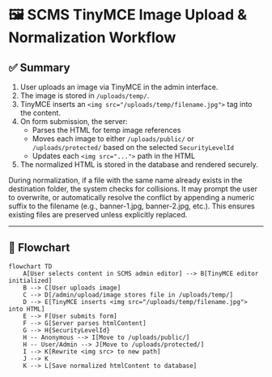 ﻿# 🖼️ SCMS TinyMCE Image Upload & Normalization Workflow

## ✅ Summary

1. User uploads an image via TinyMCE in the admin interface.
2. The image is stored in `/uploads/temp/`.
3. TinyMCE inserts an `<img src="/uploads/temp/filename.jpg">` tag into the content.
4. On form submission, the server:
   - Parses the HTML for temp image references
   - Moves each image to either `/uploads/public/` or `/uploads/protected/`
     based on the selected `SecurityLevelId`
   - Updates each `<img src="...">` path in the HTML
5. The normalized HTML is stored in the database and rendered securely.

During normalization, if a file with the same name already exists in the destination folder, the system checks for collisions. It may prompt the user to overwrite, or automatically resolve the conflict by appending a numeric suffix to the filename (e.g., banner-1.jpg, banner-2.jpg, etc.). This ensures existing files are preserved unless explicitly replaced.

---

## 🔁 Flowchart

```mermaid
flowchart TD
    A[User selects content in SCMS admin editor] --> B[TinyMCE editor initialized]
    B --> C[User uploads image]
    C --> D[/admin/upload/image stores file in /uploads/temp/]
    D --> E[TinyMCE inserts <img src="/uploads/temp/filename.jpg"> into HTML]
    E --> F[User submits form]
    F --> G[Server parses htmlContent]
    G --> H{SecurityLevelId}
    H -- Anonymous --> I[Move to /uploads/public/]
    H -- User/Admin --> J[Move to /uploads/protected/]
    I --> K[Rewrite <img src> to new path]
    J --> K
    K --> L[Save normalized htmlContent to database]
